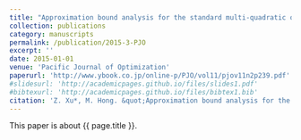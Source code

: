 ```yaml
---
title: "Approximation bound analysis for the standard multi-quadratic optimization problem"
collection: publications
category: manuscripts
permalink: /publication/2015-3-PJO
excerpt: ''
date: 2015-01-01
venue: 'Pacific Journal of Optimization'
paperurl: 'http://www.ybook.co.jp/online-p/PJO/vol11/pjov11n2p239.pdf'
#slidesurl: 'http://academicpages.github.io/files/slides1.pdf'
#bibtexurl: 'http://academicpages.github.io/files/bibtex1.bib'
citation: 'Z. Xu*, M. Hong. &quot;Approximation bound analysis for the standard multi-quadratic optimization problem.&quot; <i>Journal of the Operations Research Society of China</i>. 2239-255, 2015.'
---
```


This paper is about {{ page.title }}.
